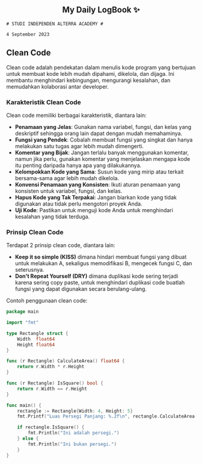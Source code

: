 <h2 align="center">My Daily LogBook ✨</h2>

```
# STUDI INDEPENDEN ALTERRA ACADEMY #

4 September 2023
```

## Clean Code

Clean code adalah pendekatan dalam menulis kode program yang bertujuan untuk membuat kode lebih mudah dipahami, dikelola, dan dijaga. Ini membantu menghindari kebingungan, mengurangi kesalahan, dan memudahkan kolaborasi antar developer.

### Karakteristik Clean Code

Clean code memiliki berbagai karakteristik, diantara lain:

- **Penamaan yang Jelas**: Gunakan nama variabel, fungsi, dan kelas yang deskriptif sehingga orang lain dapat dengan mudah memahaminya.
- **Fungsi yang Pendek**: Cobalah membuat fungsi yang singkat dan hanya melakukan satu tugas agar lebih mudah dimengerti.
- **Komentar yang Bijak**: Jangan terlalu banyak menggunakan komentar, namun jika perlu, gunakan komentar yang menjelaskan mengapa kode itu penting daripada hanya apa yang dilakukannya.
- **Kelompokkan Kode yang Sama**: Susun kode yang mirip atau terkait bersama-sama agar lebih mudah dikelola.
- **Konvensi Penamaan yang Konsisten**: Ikuti aturan penamaan yang konsisten untuk variabel, fungsi, dan kelas.
- **Hapus Kode yang Tak Terpakai**: Jangan biarkan kode yang tidak digunakan atau tidak perlu mengotori proyek Anda.
- **Uji Kode**: Pastikan untuk menguji kode Anda untuk menghindari kesalahan yang tidak terduga.

### Prinsip Clean Code

Terdapat 2 prinsip clean code, diantara lain:

- **Keep it so simple (KISS)** dimana hindari membuat fungsi yang dibuat untuk melakukan A, sekaligus memodifikasi B, mengecek fungsi C, dan seterusnya.
- **Don't Repeat Yourself (DRY)** dimana duplikasi kode sering terjadi karena sering copy paste, untuk menghindari duplikasi code buatlah fungsi yang dapat digunakan secara berulang-ulang.

Contoh penggunaan clean code:

```go
package main

import "fmt"

type Rectangle struct {
    Width  float64
    Height float64
}

func (r Rectangle) CalculateArea() float64 {
    return r.Width * r.Height
}

func (r Rectangle) IsSquare() bool {
    return r.Width == r.Height
}

func main() {
    rectangle := Rectangle{Width: 4, Height: 5}
    fmt.Printf("Luas Persegi Panjang: %.2f\n", rectangle.CalculateArea())

    if rectangle.IsSquare() {
        fmt.Println("Ini adalah persegi.")
    } else {
        fmt.Println("Ini bukan persegi.")
    }
}

```
